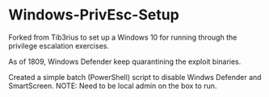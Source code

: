 # Windows-PrivEsc-Setup

Forked from Tib3rius to set up a Windows 10 for running through the privilege escalation exercises.

As of 1809, Windows Defender keep quarantining the exploit binaries. 

Created a simple batch (PowerShell) script to disable Windws Defender and SmartScreen.  NOTE: Need to be local admin on the box to run.
